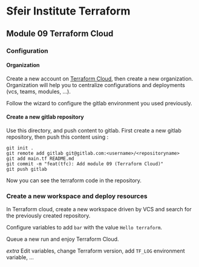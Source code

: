 # Sfeir Institute Terraform

## Module 09 Terraform Cloud

### Configuration
#### Organization

Create a new account on [Terraform Cloud](https://app.terraform.io/app), then create a new organization. Organization will help you to centralize configurations and deployments (vcs, teams, modules, ...).

Follow the wizard to configure the gitlab environment you used previously.

#### Create a new gitlab repository

Use this directory, and push content to gitlab. 
First create a new gitlab repository, then push this content using : 

```
git init .
git remote add gitlab git@gitlab.com:<username>/<repositoryname>
git add main.tf README.md
git commit -m "feat(tfc): Add module 09 (Terraform Cloud)"
git push gitlab
```

Now you can see the terraform code in the repository.

### Create a new workspace and deploy resources

In Terraform cloud, create a new workspace driven by VCS and search for the previously created repository.

Configure variables to add `bar` with the value `Hello terraform`.

Queue a new run and enjoy Terraform Cloud.

*extra* Edit variables, change Terraform version, add `TF_LOG` environment variable, ...
